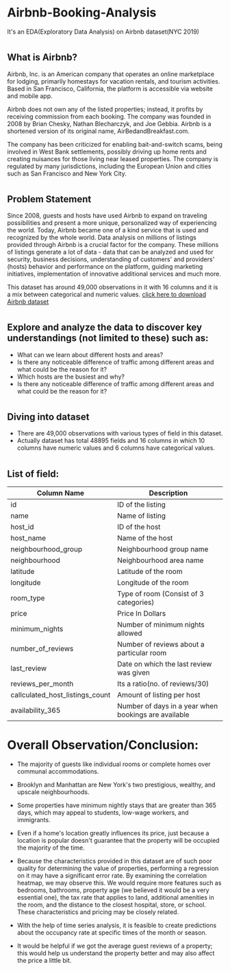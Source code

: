 # Airbnb-Booking-Analysis

It's an EDA(Exploratory Data Analysis) on Airbnb dataset(NYC 2019)

# <h2> What is Airbnb?
  
  Airbnb, Inc. is an American company that operates an online marketplace for lodging, primarily homestays for vacation rentals, and tourism activities. Based in San Francisco, California, the platform is accessible via website and mobile app.

Airbnb does not own any of the listed properties; instead, it profits by receiving commission from each booking. The company was founded in 2008 by Brian Chesky, Nathan Blecharczyk, and Joe Gebbia. Airbnb is a shortened version of its original name, AirBedandBreakfast.com.

The company has been criticized for enabling bait-and-switch scams, being involved in West Bank settlements, possibly driving up home rents and creating nuisances for those living near leased properties. The company is regulated by many jurisdictions, including the European Union and cities such as San Francisco and New York City.
  
# <h2> Problem Statement
  
  Since 2008, guests and hosts have used Airbnb to expand on traveling possibilities and present a more unique, personalized way of experiencing the world. Today, Airbnb became one of a kind service that is used and recognized by the whole world. Data analysis on millions of listings provided through Airbnb is a crucial factor for the company. These millions of listings generate a lot of data - data that can be analyzed and used for security, business decisions, understanding of customers' and providers' (hosts) behavior and performance on the platform, guiding marketing initiatives, implementation of innovative additional services and much more.

This dataset has around 49,000 observations in it with 16 columns and it is a mix between categorical and numeric values. [click here to download Airbnb dataset](https://drive.google.com/file/d/1ioU5r9KEYSfwgfUi22SclVkx4l1a_8ou/view)
  
# <h2> Explore and analyze the data to discover key understandings (not limited to these) such as:
 
  * What can we learn about different hosts and areas?
  * Is there any noticeable difference of traffic among different areas and what could be the reason for it?
  * Which hosts are the busiest and why?
  * Is there any noticeable difference of traffic among different areas and what could be the reason for it?
  
  # <h2> Diving into dataset
  
  * There are 49,000 observations with various types of field in this dataset.
  * Actually dataset has total 48895 fields and 16 columns in which 10 columns have numeric values and 6 columns have categorical values.

# <h2> List of field:
  
  | Column Name | Description |
  |-------------|-------------|
  |   id        |ID of the listing|
  |name         | Name of listing |
  |host_id      | 	ID of the host|
  |host_name    | 	Name of the host|
  |neighbourhood_group| 	Neighbourhood group name|
  |neighbourhood | 	Neighbourhood area name |
  |latitude     | 	Latitude of the room|
  |longitude    | 	Longitude of the room|
|room_type|	Type of room (Consist of 3 categories)|
|price	|Price In Dollars|
|minimum_nights|	Number of minimum nights allowed|
|number_of_reviews	|Number of reviews about a particular room|
|last_review	|Date on which the last review was given|
|reviews_per_month|	Its a ratio(no. of reviews/30)|
|callculated_host_listings_count|	Amount of listing per host|
|availability_365|	Number of days in a year when bookings are available|

# Overall Observation/Conclusion:

* The majority of guests like individual rooms or complete homes over communal accommodations.

* Brooklyn and Manhattan are New York's two prestigious, wealthy, and upscale neighbourhoods.

* Some properties have minimum nightly stays that are greater than 365 days, which may appeal to students, low-wage workers, and immigrants.

* Even if a home's location greatly influences its price, just because a location is popular doesn't guarantee that the property will be occupied the majority of the time.

* Because the characteristics provided in this dataset are of such poor quality for determining the value of properties, performing a regression on it may have a significant error rate. By examining the correlation heatmap, we may observe this. We would require more features such as bedrooms, bathrooms, property age (we believed it would be a very essential one), the tax rate that applies to land, additional amenities in the room, and the distance to the closest hospital, store, or school. These characteristics and pricing may be closely related.

* With the help of time series analysis, it is feasible to create predictions about the occupancy rate at specific times of the month or season.

* It would be helpful if we got the average guest reviews of a property; this would help us understand the property better and may also affect the price a little bit.

